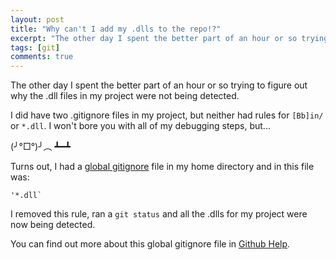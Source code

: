 ```yaml
---
layout: post
title: "Why can't I add my .dlls to the repo!?"
excerpt: "The other day I spent the better part of an hour or so trying to figure out why the .dll files in my project were not being detected...GLOBAL GITIGNORE!!"
tags: [git]
comments: true
---
```


The other day I spent the better part of an hour or so trying to figure out why the .dll files in my project were not being detected.

I did have two .gitignore files in my project, but neither had rules for `[Bb]in/` or `*.dll`. I won't bore you with all of my debugging steps, but...

(╯°□°)╯︵ ┻━┻

Turns out, I had a [global gitignore](http://stackoverflow.com/questions/15515729/git-repository-ignoring-all-dlls) file in my home directory and in this file was:

    '*.dll`

I removed this rule, ran a `git status` and all the .dlls for my project were now being detected.

You can find out more about this global gitignore file in [Github Help](https://help.github.com/articles/ignoring-files/#create-a-global-gitignore).
